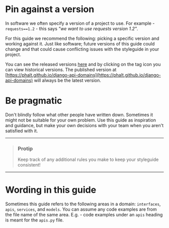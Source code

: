 # Pin against a version

In software we often specify a version of a project to use. For example - `requests==1.2` - this says _"we want to use requests version 1.2"_.

For this guide we recommend the following: picking a specific version and working against it. Just like software; future versions of this guide could change and that could cause conflicting issues with the styleguide in your project.

You can see the released versions [here](https://github.com/phalt/django-api-domains/releases) and by clicking on the tag icon you can view historical versions. The published version at [https://phalt.github.io/django-api-domains](https://phalt.github.io/django-api-domains) will always be the latest version.

# Be pragmatic

Don't blindly follow what other people have written down. Sometimes it might not be suitable for your own problem. Use this guide as inspiration and guidance, but make your own decisions with your team when you aren't satisfied with it.

---

> ### Protip
> Keep track of any additional rules you make to keep your styleguide consistent!

---

# Wording in this guide

Sometimes this guide refers to the following areas in a domain: `interfaces`, `apis`, `services`, and `models`. You can assume any code examples are from the file name of the same area. E.g. - code examples under an `apis` heading is meant for the `apis.py` file.
